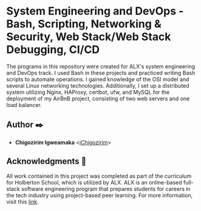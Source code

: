 # System Engineering and DevOps - Bash, Scripting, Networking & Security, Web Stack/Web Stack Debugging, CI/CD

The programs in this repository were created for ALX's system engineering and DevOps track. I used Bash in these projects and practiced writing Bash scripts to automate operations. I gained knowledge of the OSI model and several Linux networking technologies. Additionally, I set up a distributed system utilizing Nginx, HAProxy, certbot, ufw, and MySQL for the deployment of my AirBnB project, consisting of two web servers and one load balancer.

## Author :black_nib:
- **Chigozirim Igweamaka** <[iChigozirim](https://github.com/iChigozirim)>

## Acknowledgments :raised_hands:

All work contained in this project was completed as part of the curriculum for Holberton School, which is utilized by ALX. ALX is an online-based full-stack software engineering program that prepares students for careers in the tech industry using project-based peer learning. For more information, visit this [link](https://www.alxafrica.com/software-engineering).
